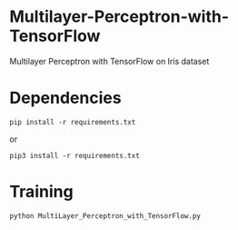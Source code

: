 # Multilayer-Perceptron-with-TensorFlow

Multilayer Perceptron with TensorFlow on Iris dataset

# Dependencies

```pip install -r requirements.txt```

or

```pip3 install -r requirements.txt```

# Training

```python MultiLayer_Perceptron_with_TensorFlow.py```

